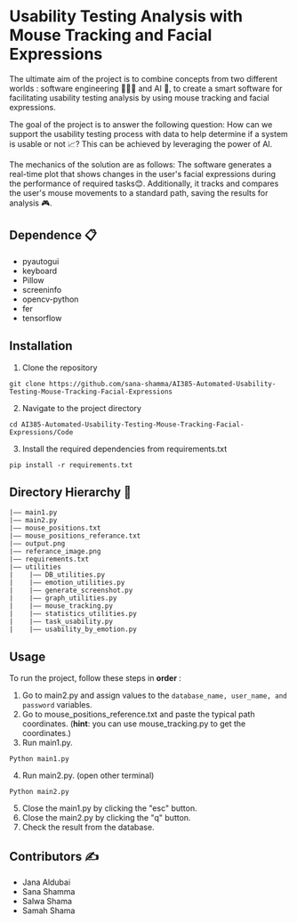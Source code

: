 Usability Testing Analysis with Mouse Tracking and Facial Expressions
===

The ultimate aim of the project is to combine concepts from two different worlds : software engineering 👩🏻‍💻 and AI 🤖, to create a smart software for facilitating usability testing analysis by using mouse tracking and facial expressions.

The goal of the project is to answer the following question: How can we support the usability testing process with data to help determine if a system is usable or not 📈? This can be achieved by leveraging the power of AI.

The mechanics of the solution are as follows: The software generates a real-time plot that shows changes in the user's facial expressions during the performance of required tasks😊. Additionally, it tracks and compares the user's mouse movements to a standard path, saving the results for analysis 🎮. 

## Dependence 📋
- pyautogui
- keyboard
- Pillow
- screeninfo
- opencv-python
- fer
- tensorflow

## Installation
1. Clone the repository
```
git clone https://github.com/sana-shamma/AI385-Automated-Usability-Testing-Mouse-Tracking-Facial-Expressions
```
2. Navigate to the project directory
```
cd AI385-Automated-Usability-Testing-Mouse-Tracking-Facial-Expressions/Code
```
3. Install the required dependencies from requirements.txt
```
pip install -r requirements.txt
```

## Directory Hierarchy 📂
```
|—— main1.py
|—— main2.py
|—— mouse_positions.txt
|—— mouse_positions_referance.txt
|—— output.png
|—— referance_image.png
|—— requirements.txt
|—— utilities
|    |—— DB_utilities.py
|    |—— emotion_utilities.py
|    |—— generate_screenshot.py
|    |—— graph_utilities.py
|    |—— mouse_tracking.py
|    |—— statistics_utilities.py
|    |—— task_usability.py
|    |—— usability_by_emotion.py

```
## Usage

To run the project, follow these steps in **order** :

1. Go to main2.py and assign values to the ``` database_name, user_name, and password ``` variables.
2. Go to mouse_positions_reference.txt and paste the typical path coordinates. (**hint**: you can use mouse_tracking.py to get the coordinates.)
3. Run main1.py.
```
Python main1.py
```
4. Run main2.py. (open other terminal)
```
Python main2.py
```
5. Close the main1.py by clicking the "esc" button.
6. Close the main2.py by clicking the "q" button.
7. Check the result from the database.

## Contributors ✍️

- Jana Aldubai
- Sana Shamma
- Salwa Shama
- Samah Shama

